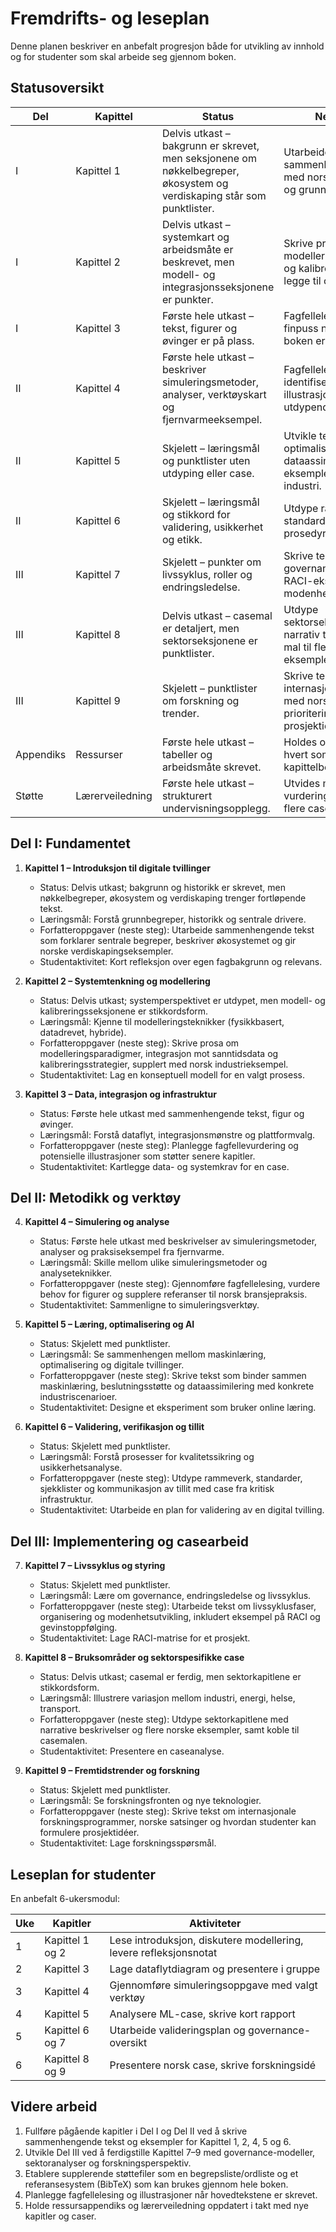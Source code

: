 # Fremdrifts- og leseplan

Denne planen beskriver en anbefalt progresjon både for utvikling av innhold og for studenter som skal arbeide seg gjennom boken.

## Statusoversikt

| Del | Kapittel | Status | Neste steg |
| --- | -------- | ------ | ---------- |
| I | Kapittel 1 | Delvis utkast – bakgrunn er skrevet, men seksjonene om nøkkelbegreper, økosystem og verdiskaping står som punktlister. | Utarbeide sammenhengende tekst med norske eksempler og grunnbegreper. |
| I | Kapittel 2 | Delvis utkast – systemkart og arbeidsmåte er beskrevet, men modell- og integrasjonsseksjonene er punkter. | Skrive prosa for modelleringsparadigmer og kalibrering samt legge til case. |
| I | Kapittel 3 | Første hele utkast – tekst, figurer og øvinger er på plass. | Fagfellelesing og finpuss når resten av boken er mer moden. |
| II | Kapittel 4 | Første hele utkast – beskriver simuleringsmetoder, analyser, verktøyskart og fjernvarmeeksempel. | Fagfellelese og identifisere behov for illustrasjoner eller utdypende referanser. |
| II | Kapittel 5 | Skjelett – læringsmål og punktlister uten utdyping eller case. | Utvikle tekst om ML, optimalisering, dataassimilering og eksempler fra norsk industri. |
| II | Kapittel 6 | Skjelett – læringsmål og stikkord for validering, usikkerhet og etikk. | Utdype rammeverk, standarder og praktiske prosedyrer med case. |
| III | Kapittel 7 | Skjelett – punkter om livssyklus, roller og endringsledelse. | Skrive tekst med governance-modeller, RACI-eksempel og modenhetsmodeller. |
| III | Kapittel 8 | Delvis utkast – casemal er detaljert, men sektorseksjonene er punktlister. | Utdype sektorseksjonene med narrativ tekst og knytte mal til flere norske eksempler. |
| III | Kapittel 9 | Skjelett – punktlister om forskning og trender. | Skrive tekst som kobler internasjonal forskning med norske prioriteringer og gir prosjektidéer. |
| Appendiks | Ressurser | Første hele utkast – tabeller og arbeidsmåte skrevet. | Holdes oppdatert etter hvert som nye kapittelbehov oppstår. |
| Støtte | Lærerveiledning | Første hele utkast – strukturert undervisningsopplegg. | Utvides med vurderingsrubrikker og flere case etter hvert. |

## Del I: Fundamentet

1. **Kapittel 1 – Introduksjon til digitale tvillinger**
   - Status: Delvis utkast; bakgrunn og historikk er skrevet, men nøkkelbegreper, økosystem og verdiskaping trenger fortløpende tekst.
   - Læringsmål: Forstå grunnbegreper, historikk og sentrale drivere.
   - Forfatteroppgaver (neste steg): Utarbeide sammenhengende tekst som forklarer sentrale begreper, beskriver økosystemet og gir norske verdiskapingseksempler.
   - Studentaktivitet: Kort refleksjon over egen fagbakgrunn og relevans.

2. **Kapittel 2 – Systemtenkning og modellering**
   - Status: Delvis utkast; systemperspektivet er utdypet, men modell- og kalibreringsseksjonene er stikkordsform.
   - Læringsmål: Kjenne til modelleringsteknikker (fysikkbasert, datadrevet, hybride).
   - Forfatteroppgaver (neste steg): Skrive prosa om modelleringsparadigmer, integrasjon mot sanntidsdata og kalibreringsstrategier, supplert med norsk industrieksempel.
   - Studentaktivitet: Lag en konseptuell modell for en valgt prosess.

3. **Kapittel 3 – Data, integrasjon og infrastruktur**
   - Status: Første hele utkast med sammenhengende tekst, figur og øvinger.
   - Læringsmål: Forstå dataflyt, integrasjonsmønstre og plattformvalg.
   - Forfatteroppgaver (neste steg): Planlegge fagfellevurdering og potensielle illustrasjoner som støtter senere kapitler.
   - Studentaktivitet: Kartlegge data- og systemkrav for en case.

## Del II: Metodikk og verktøy

4. **Kapittel 4 – Simulering og analyse**
   - Status: Første hele utkast med beskrivelser av simuleringsmetoder, analyser og praksiseksempel fra fjernvarme.
   - Læringsmål: Skille mellom ulike simuleringsmetoder og analyseteknikker.
   - Forfatteroppgaver (neste steg): Gjennomføre fagfellelesing, vurdere behov for figurer og supplere referanser til norsk bransjepraksis.
   - Studentaktivitet: Sammenligne to simuleringsverktøy.

5. **Kapittel 5 – Læring, optimalisering og AI**
   - Status: Skjelett med punktlister.
   - Læringsmål: Se sammenhengen mellom maskinlæring, optimalisering og digitale tvillinger.
   - Forfatteroppgaver (neste steg): Skrive tekst som binder sammen maskinlæring, beslutningsstøtte og dataassimilering med konkrete industriscenarioer.
   - Studentaktivitet: Designe et eksperiment som bruker online læring.

6. **Kapittel 6 – Validering, verifikasjon og tillit**
   - Status: Skjelett med punktlister.
   - Læringsmål: Forstå prosesser for kvalitetssikring og usikkerhetsanalyse.
   - Forfatteroppgaver (neste steg): Utdype rammeverk, standarder, sjekklister og kommunikasjon av tillit med case fra kritisk infrastruktur.
   - Studentaktivitet: Utarbeide en plan for validering av en digital tvilling.

## Del III: Implementering og casearbeid

7. **Kapittel 7 – Livssyklus og styring**
   - Status: Skjelett med punktlister.
   - Læringsmål: Lære om governance, endringsledelse og livssyklus.
   - Forfatteroppgaver (neste steg): Utarbeide tekst om livssyklusfaser, organisering og modenhetsutvikling, inkludert eksempel på RACI og gevinstoppfølging.
   - Studentaktivitet: Lage RACI-matrise for et prosjekt.

8. **Kapittel 8 – Bruksområder og sektorspesifikke case**
   - Status: Delvis utkast; casemal er ferdig, men sektorkapitlene er stikkordsform.
   - Læringsmål: Illustrere variasjon mellom industri, energi, helse, transport.
   - Forfatteroppgaver (neste steg): Utdype sektorkapitlene med narrative beskrivelser og flere norske eksempler, samt koble til casemalen.
   - Studentaktivitet: Presentere en caseanalyse.

9. **Kapittel 9 – Fremtidstrender og forskning**
   - Status: Skjelett med punktlister.
   - Læringsmål: Se forskningsfronten og nye teknologier.
   - Forfatteroppgaver (neste steg): Skrive tekst om internasjonale forskningsprogrammer, norske satsinger og hvordan studenter kan formulere prosjektidéer.
   - Studentaktivitet: Lage forskningsspørsmål.

## Leseplan for studenter

En anbefalt 6-ukersmodul:

| Uke | Kapitler | Aktiviteter |
| --- | -------- | ----------- |
| 1 | Kapittel 1 og 2 | Lese introduksjon, diskutere modellering, levere refleksjonsnotat |
| 2 | Kapittel 3 | Lage dataflytdiagram og presentere i gruppe |
| 3 | Kapittel 4 | Gjennomføre simuleringsoppgave med valgt verktøy |
| 4 | Kapittel 5 | Analysere ML-case, skrive kort rapport |
| 5 | Kapittel 6 og 7 | Utarbeide valideringsplan og governance-oversikt |
| 6 | Kapittel 8 og 9 | Presentere norsk case, skrive forskningsidé |

## Videre arbeid

1. Fullføre pågående kapitler i Del I og Del II ved å skrive sammenhengende tekst og eksempler for Kapittel 1, 2, 4, 5 og 6.
2. Utvikle Del III ved å ferdigstille Kapittel 7–9 med governance-modeller, sektoranalyser og forskningsperspektiv.
3. Etablere supplerende støttefiler som en begrepsliste/ordliste og et referansesystem (BibTeX) som kan brukes gjennom hele boken.
4. Planlegge fagfellelesing og illustrasjoner når hovedtekstene er skrevet.
5. Holde ressursappendiks og lærerveiledning oppdatert i takt med nye kapitler og caser.
